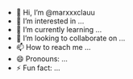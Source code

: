 - 👋 Hi, I’m @marxxxclauu
- 👀 I’m interested in ...
- 🌱 I’m currently learning ...
- 💞️ I’m looking to collaborate on ...
- 📫 How to reach me ...
- 😄 Pronouns: ...
- ⚡ Fun fact: ...

<!---
marxxxclauu/marxxxclauu is a ✨ special ✨ repository because its `README.md` (this file) appears on your GitHub profile.
You can click the Preview link to take a look at your changes.
--->
